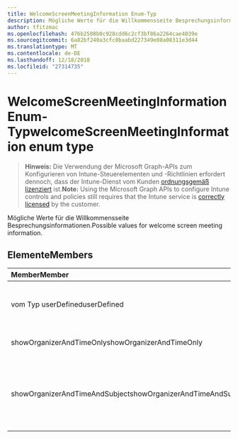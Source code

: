 ```yaml
---
title: WelcomeScreenMeetingInformation Enum-Typ
description: Mögliche Werte für die Willkommensseite Besprechungsinformationen.
author: tfitzmac
ms.openlocfilehash: 476b2508b0c928cdd6c2cf3bf86a2264cae4039e
ms.sourcegitcommit: 6a82bf240a3cfc0baabd227349e08a08311e3d44
ms.translationtype: MT
ms.contentlocale: de-DE
ms.lasthandoff: 12/18/2018
ms.locfileid: "27314735"
---
```

# <a name="welcomescreenmeetinginformation-enum-type"></a><span data-ttu-id="e6aec-103">WelcomeScreenMeetingInformation Enum-Typ</span><span class="sxs-lookup"><span data-stu-id="e6aec-103">welcomeScreenMeetingInformation enum type</span></span>

> <span data-ttu-id="e6aec-104">**Hinweis:** Die Verwendung der Microsoft Graph-APIs zum Konfigurieren von Intune-Steuerelementen und -Richtlinien erfordert dennoch, dass der Intune-Dienst vom Kunden [ordnungsgemäß lizenziert](https://go.microsoft.com/fwlink/?linkid=839381) ist.</span><span class="sxs-lookup"><span data-stu-id="e6aec-104">**Note:** Using the Microsoft Graph APIs to configure Intune controls and policies still requires that the Intune service is [correctly licensed](https://go.microsoft.com/fwlink/?linkid=839381) by the customer.</span></span>

<span data-ttu-id="e6aec-105">Mögliche Werte für die Willkommensseite Besprechungsinformationen.</span><span class="sxs-lookup"><span data-stu-id="e6aec-105">Possible values for welcome screen meeting information.</span></span>
## <a name="members"></a><span data-ttu-id="e6aec-106">Elemente</span><span class="sxs-lookup"><span data-stu-id="e6aec-106">Members</span></span>
|<span data-ttu-id="e6aec-107">Member</span><span class="sxs-lookup"><span data-stu-id="e6aec-107">Member</span></span>|<span data-ttu-id="e6aec-108">Wert</span><span class="sxs-lookup"><span data-stu-id="e6aec-108">Value</span></span>|<span data-ttu-id="e6aec-109">Beschreibung</span><span class="sxs-lookup"><span data-stu-id="e6aec-109">Description</span></span>|
|:---|:---|:---|
|<span data-ttu-id="e6aec-110">vom Typ userDefined</span><span class="sxs-lookup"><span data-stu-id="e6aec-110">userDefined</span></span>|<span data-ttu-id="e6aec-111">0</span><span class="sxs-lookup"><span data-stu-id="e6aec-111">0</span></span>|<span data-ttu-id="e6aec-112">User-Defined, Standardwert, keine beabsichtigt.</span><span class="sxs-lookup"><span data-stu-id="e6aec-112">User Defined, default value, no intent.</span></span>|
|<span data-ttu-id="e6aec-113">showOrganizerAndTimeOnly</span><span class="sxs-lookup"><span data-stu-id="e6aec-113">showOrganizerAndTimeOnly</span></span>|<span data-ttu-id="e6aec-114">1</span><span class="sxs-lookup"><span data-stu-id="e6aec-114">1</span></span>|<span data-ttu-id="e6aec-115">Organisator und Uhrzeit nur anzeigen.</span><span class="sxs-lookup"><span data-stu-id="e6aec-115">Show organizer and time only.</span></span>|
|<span data-ttu-id="e6aec-116">showOrganizerAndTimeAndSubject</span><span class="sxs-lookup"><span data-stu-id="e6aec-116">showOrganizerAndTimeAndSubject</span></span>|<span data-ttu-id="e6aec-117">2</span><span class="sxs-lookup"><span data-stu-id="e6aec-117">2</span></span>|<span data-ttu-id="e6aec-118">Organizer, Zeit und Betreff anzeigen (Subject ist für private Konferenzen ausgeblendet).</span><span class="sxs-lookup"><span data-stu-id="e6aec-118">Show organizer, time and subject (subject is hidden for private meetings).</span></span>|



